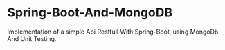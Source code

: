 # Spring-Boot-And-MongoDB
Implementation of a simple Api Restfull With Spring-Boot, using MongoDb And Unit Testing.

